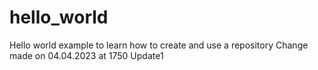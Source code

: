 # hello_world
Hello world example to learn how to create and use a repository
Change made on 04.04.2023 at 1750
Update1
